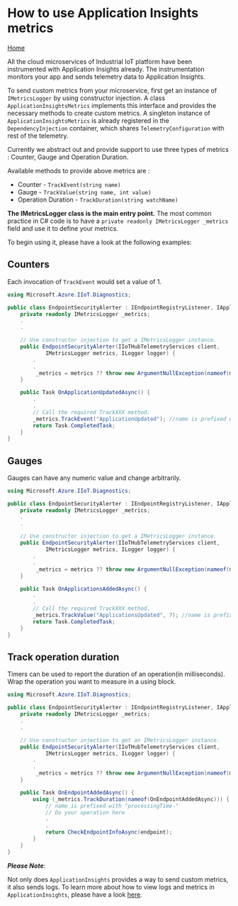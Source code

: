 # How to use Application Insights metrics

[Home](readme.md)

All the cloud microservices of Industrial IoT platform have been instrumented with Application Insights already. The instrumentation monitors your app and sends telemetry data to Application Insights.

To send custom metrics from your microservice, first get an instance of `IMetricsLogger` by using constructor injection. A class `ApplicationInsightsMetrics` implements this interface and provides the necessary methods to create custom metrics. A singleton instance of `ApplicationInsightsMetrics` is already registered in the `DependencyInjection` container, which shares `TelemetryConfiguration` with rest of the telemetry.

Currently we abstract out and provide support to use three types of metrics : Counter, Gauge and Operation Duration.

Available methods to provide above metrics are :

- Counter - `TrackEvent(string name)`
- Gauge - `TrackValue(string name, int value)`
- Operation Duration - `TrackDuration(string watchName)` 

**The IMetricsLogger class is the main entry point.** The most common practice in C# code is to have a `private readonly IMetricsLogger _metrics` field and use it to define your metrics.

To begin using it, please have a look at the following examples:

## Counters

Each invocation of `TrackEvent` would set a value of 1.

```csharp
using Microsoft.Azure.IIoT.Diagnostics;

public class EndpointSecurityAlerter : IEndpointRegistryListener, IApplicationRegistryListener {
    private readonly IMetricsLogger _metrics;
    .
    .

    // Use constructor injection to get a IMetricsLogger instance.
    public EndpointSecurityAlerter(IIoTHubTelemetryServices client,
            IMetricsLogger metrics, ILogger logger) {
        .
        .
         _metrics = metrics ?? throw new ArgumentNullException(nameof(metrics));
    }

    public Task OnApplicationUpdatedAsync() {
        .
        .
        // Call the required TrackXXX method.
        _metrics.TrackEvent("ApplicationUpdated"); //name is prefixed with "trackEvent-"
        return Task.CompletedTask;
    }
}
```

## Gauges

Gauges can have any numeric value and change arbitrarily.

```csharp
using Microsoft.Azure.IIoT.Diagnostics;

public class EndpointSecurityAlerter : IEndpointRegistryListener, IApplicationRegistryListener {
    private readonly IMetricsLogger _metrics;
    .
    .

    // Use constructor injection to get a IMetricsLogger instance.
    public EndpointSecurityAlerter(IIoTHubTelemetryServices client,
            IMetricsLogger metrics, ILogger logger) {
        .
        .
         _metrics = metrics ?? throw new ArgumentNullException(nameof(metrics));
    }

    public Task OnApplicationsAddedAsync() {
        .
        .
        // Call the required TrackXXX method.
        _metrics.TrackValue("ApplicationsUpdated", 7); //name is prefixed with "trackValue-"
        return Task.CompletedTask;
    }
}
```

## Track operation duration

Timers can be used to report the duration of an operation(in milliseconds). Wrap the operation you want to measure in a using block.

```csharp
using Microsoft.Azure.IIoT.Diagnostics;

public class EndpointSecurityAlerter : IEndpointRegistryListener, IApplicationRegistryListener {
    private readonly IMetricsLogger _metrics;
    .
    .

    // Use constructor injection to get an IMetricsLogger instance.
    public EndpointSecurityAlerter(IIoTHubTelemetryServices client,
            IMetricsLogger metrics, ILogger logger) {
        .
        .
         _metrics = metrics ?? throw new ArgumentNullException(nameof(metrics));
    }

    public Task OnEndpointAddedAsync() {
        using (_metrics.TrackDuration(nameof(OnEndpointAddedAsync))) { 
            // name is prefixed with "processingTime-"
            // Do your operation here
            .
            .
            return CheckEndpointInfoAsync(endpoint);
        }
    }
}
```

***Please Note***:

Not only does `ApplicationInsights` provides a way to send custom metrics, it also sends logs. To learn more about how to view logs and metrics in `ApplicationInsights`, please have a look [here](../tutorials/tut-applicationinsights.md).

